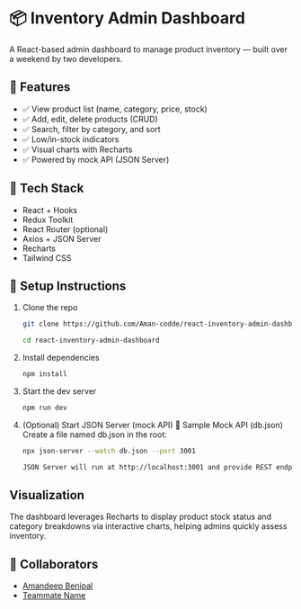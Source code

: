 # 📦 Inventory Admin Dashboard

A React-based admin dashboard to manage product inventory — built over a weekend by two developers.

## 🎯 Features

- ✅ View product list (name, category, price, stock)
- ✅ Add, edit, delete products (CRUD)
- ✅ Search, filter by category, and sort
- ✅ Low/in-stock indicators
- ✅ Visual charts with Recharts
- ✅ Powered by mock API (JSON Server)

## 🧱 Tech Stack

- React + Hooks
- Redux Toolkit
- React Router (optional)
- Axios + JSON Server
- Recharts
- Tailwind CSS


## 🚀 Setup Instructions

1. Clone the repo
    ```bash
    git clone https://github.com/Aman-codde/react-inventory-admin-dashboard.git

    cd react-inventory-admin-dashboard

2. Install dependencies
    ```bash
    npm install

3. Start the dev server
    ```bash
    npm run dev 

4. (Optional) Start JSON Server (mock API)
    📁 Sample Mock API (db.json)
    Create a file named db.json in the root:
    
    ```bash
    npx json-server --watch db.json --port 3001

    JSON Server will run at http://localhost:3001 and provide REST endpoints like /products.

## Visualization

The dashboard leverages Recharts to display product stock status and category breakdowns via interactive charts, helping admins quickly assess inventory.

## 🤝 Collaborators

- [Amandeep Benipal](https://github.com/Aman-codde)  
- [Teammate Name](https://github.com/teammateusername)